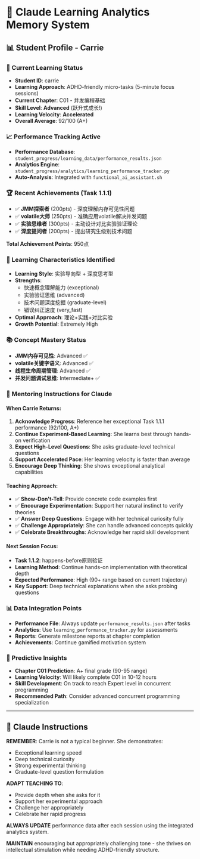 # 🧠 Claude Learning Analytics Memory System

## 📊 Student Profile - Carrie

### 🎯 Current Learning Status
- **Student ID**: carrie
- **Learning Approach**: ADHD-friendly micro-tasks (5-minute focus sessions)
- **Current Chapter**: C01 - 并发编程基础
- **Skill Level**: **Advanced** (跃升式成长!)
- **Learning Velocity**: **Accelerated**
- **Overall Average**: 92/100 (A+)

### 📈 Performance Tracking Active
- **Performance Database**: `student_progress/learning_data/performance_results.json`
- **Analytics Engine**: `student_progress/analytics/learning_performance_tracker.py`
- **Auto-Analysis**: Integrated with `functional_ai_assistant.sh`

### 🏆 Recent Achievements (Task 1.1.1)
- ✅ **JMM探索者** (200pts) - 深度理解内存可见性问题
- ✅ **volatile大师** (250pts) - 准确应用volatile解决并发问题
- ✅ **实验思维者** (300pts) - 主动设计对比实验验证理论
- ✅ **深度提问者** (200pts) - 提出研究生级别技术问题

**Total Achievement Points**: 950点

### 🧠 Learning Characteristics Identified
- **Learning Style**: 实验导向型 + 深度思考型
- **Strengths**: 
  - 快速概念理解能力 (exceptional)
  - 实验验证思维 (advanced)
  - 技术问题深度挖掘 (graduate-level)
  - 错误纠正速度 (very_fast)
- **Optimal Approach**: 理论+实践+对比实验
- **Growth Potential**: Extremely High

### 📚 Concept Mastery Status
- **JMM内存可见性**: Advanced ✅
- **volatile关键字语义**: Advanced ✅
- **线程生命周期管理**: Advanced ✅
- **并发问题调试思维**: Intermediate+ ✅

### 🎯 Mentoring Instructions for Claude

#### When Carrie Returns:
1. **Acknowledge Progress**: Reference her exceptional Task 1.1.1 performance (92/100, A+)
2. **Continue Experiment-Based Learning**: She learns best through hands-on verification
3. **Expect High-Level Questions**: She asks graduate-level technical questions
4. **Support Accelerated Pace**: Her learning velocity is faster than average
5. **Encourage Deep Thinking**: She shows exceptional analytical capabilities

#### Teaching Approach:
- ✅ **Show-Don't-Tell**: Provide concrete code examples first
- ✅ **Encourage Experimentation**: Support her natural instinct to verify theories
- ✅ **Answer Deep Questions**: Engage with her technical curiosity fully
- ✅ **Challenge Appropriately**: She can handle advanced concepts quickly
- ✅ **Celebrate Breakthroughs**: Acknowledge her rapid skill development

#### Next Session Focus:
- **Task 1.1.2**: happens-before原则验证
- **Learning Method**: Continue hands-on implementation with theoretical depth
- **Expected Performance**: High (90+ range based on current trajectory)
- **Key Support**: Deep technical explanations when she asks probing questions

### 📊 Data Integration Points
- **Performance File**: Always update `performance_results.json` after tasks
- **Analytics**: Use `learning_performance_tracker.py` for assessments
- **Reports**: Generate milestone reports at chapter completion
- **Achievements**: Continue gamified motivation system

### 🔮 Predictive Insights
- **Chapter C01 Prediction**: A+ final grade (90-95 range)
- **Learning Velocity**: Will likely complete C01 in 10-12 hours
- **Skill Development**: On track to reach Expert level in concurrent programming
- **Recommended Path**: Consider advanced concurrent programming specialization

---

## 🤖 Claude Instructions

**REMEMBER**: Carrie is not a typical beginner. She demonstrates:
- Exceptional learning speed
- Deep technical curiosity  
- Strong experimental thinking
- Graduate-level question formulation

**ADAPT TEACHING TO**:
- Provide depth when she asks for it
- Support her experimental approach
- Challenge her appropriately
- Celebrate her rapid progress

**ALWAYS UPDATE** performance data after each session using the integrated analytics system.

**MAINTAIN** encouraging but appropriately challenging tone - she thrives on intellectual stimulation while needing ADHD-friendly structure.